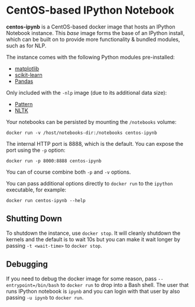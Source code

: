 CentOS-based IPython Notebook
===============================
**centos-ipynb** is a CentOS-based docker image that hosts an IPython Notebook
instance. This *base* image forms the base of an IPython install, which can be
built on to provide more functionality & bundled modules, such as for NLP.

The instance comes with the following Python modules pre-installed:

- [matplotlib](http://matplotlib.org)
- [scikit-learn](http://scikit-learn.org)
- [Pandas](http://pandas.pydata.org/)

Only included with the `-nlp` image (due to its additional data size):

- [Pattern](http://www.clips.ua.ac.be/pattern)
- [NLTK](http://www.nltk.org)

Your notebooks can be persisted by mounting the `/notebooks` volume:

    docker run -v /host/notebooks-dir:/notebooks centos-ipynb

The internal HTTP port is 8888, which is the default. You can expose the port
using the `-p` option:

    docker run -p 8000:8888 centos-ipynb

You can of course combine both `-p` and `-v` options.

You can pass additional options directly to `docker run` to the `ipython` executable, for example:

    docker run centos-ipynb --help


Shutting Down
--------------
To shutdown the instance, use `docker stop`. It will cleanly shutdown the
kernels and the default is to wait 10s but you can make it wait longer by
passing `-t <wait-time>` to `docker stop`.


Debugging
----------
If you need to debug the docker image for some reason, pass
`--entrypoint=/bin/bash` to `docker run` to drop into a Bash shell. The user
that runs IPython notebook is `ipynb` and you can login with that user by also
passing `-u ipynb` to `docker run`.

